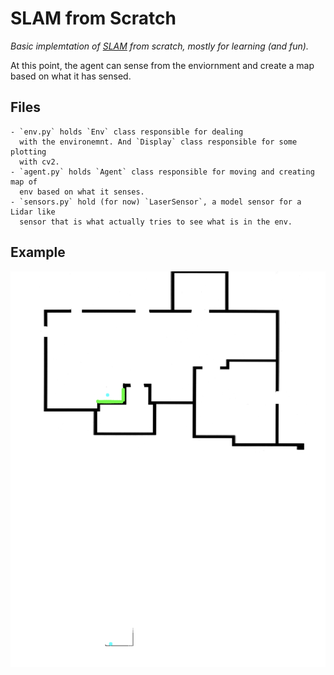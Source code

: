 # SLAM from Scratch
*Basic implemtation of [SLAM](https://en.wikipedia.org/wiki/Simultaneous_localization_and_mapping) from scratch,
mostly for learning (and fun).*

At this point, the agent can sense from the enviornment and create a map based
on what it has sensed.

## Files
    - `env.py` holds `Env` class responsible for dealing
      with the environemnt. And `Display` class responsible for some plotting
      with cv2.
    - `agent.py` holds `Agent` class responsible for moving and creating map of
      env based on what it senses.
    - `sensors.py` hold (for now) `LaserSensor`, a model sensor for a Lidar like
      sensor that is what actually tries to see what is in the env.

## Example
![alt text](https://github.com/LNS98/slam/blob/master/sensing_env.png?raw=true)
